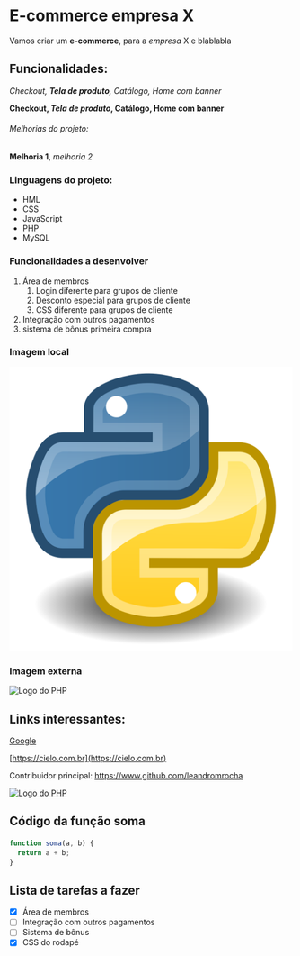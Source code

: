 # E-commerce empresa X

Vamos criar um **e-commerce**, para a *empresa* X e blablabla

## Funcionalidades:

_Checkout, **Tela de produto**, Catálogo, Home com banner_

**Checkout, _Tela de produto_, Catálogo, Home com banner**

###### Melhorias do projeto:

__Melhoria 1__, _melhoria 2_

### Linguagens do projeto:

* HML
* CSS
* JavaScript
* PHP
* MySQL


### Funcionalidades a desenvolver

1. Área de membros
    1. Login diferente para grupos de cliente
    2. Desconto especial para grupos de cliente
    3. CSS diferente para grupos de cliente
2. Integração com outros pagamentos
3. sistema de bônus primeira compra

### Imagem local

![Logo do Python](img/Python.png)

### Imagem externa

![Logo do PHP](https://upload.wikimedia.org/wikipedia/commons/2/27/PHP-logo.svg)

## Links interessantes:

[Google](https://www.google.com)

[https://cielo.com.br](https://cielo.com.br)

Contribuidor principal: https://www.github.com/leandromrocha

[![Logo do PHP](https://upload.wikimedia.org/wikipedia/commons/2/27/PHP-logo.svg)](https://www.github.com/leandromrocha)

## Código da função soma

```javascript
function soma(a, b) {
  return a + b;
}
```

## Lista de tarefas a fazer

- [x] Área de membros
- [ ] Integração com outros pagamentos
- [ ] Sistema de bônus
- [x] CSS do rodapé